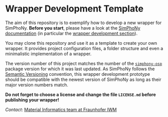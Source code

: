 # Wrapper Development Template

The aim of this repository is to exemplify how to develop a new wrapper for 
SimPhoNy. **Before you start**, please have a look at the
[SimPhoNy documentation](https://simphony.readthedocs.io/en/v4.0.0rc4/)
(in particular the 
[wrapper development section](https://simphony.readthedocs.io/en/v4.0.0rc4/developers/wrappers.html)).

You may clone this repository and use it as a template to create your own
wrapper. It provides project configuration files, a folder structure and even a 
minimalistic implementation of a wrapper.

The version number of this project matches the number of the 
[`simphony-osp`](https://pypi.org/project/simphony-osp/4.0.0rc4/) package 
version for which it was last updated. As SimPhoNy follows the 
[Semantic Versioning](https://semver.org/) convention, this wrapper development
prototype should be compatible with the newest version of SimPhoNy as long as 
their major version numbers match.

**Do not forget to choose a license and change the file `LICENSE.md` before 
publishing your wrapper!**

*Contact*: [Material Informatics team at Fraunhofer IWM](mailto:simphony@iwm.fraunhofer.de)
